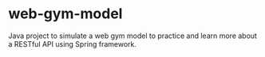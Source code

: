 # web-gym-model
Java project to simulate a web gym model to practice and learn more about a RESTful API using Spring framework.
